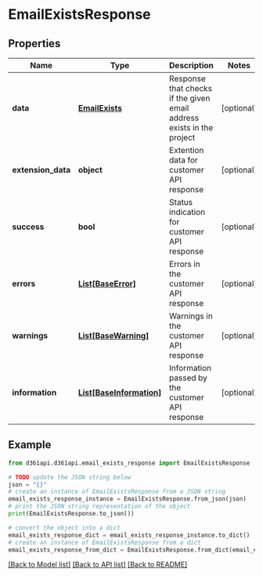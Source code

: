 # EmailExistsResponse


## Properties

Name | Type | Description | Notes
------------ | ------------- | ------------- | -------------
**data** | [**EmailExists**](EmailExists.md) | Response that checks if the given email address exists in the project | [optional] 
**extension_data** | **object** | Extention data for customer API response | [optional] 
**success** | **bool** | Status indication for customer API response | [optional] 
**errors** | [**List[BaseError]**](BaseError.md) | Errors in the customer API response | [optional] 
**warnings** | [**List[BaseWarning]**](BaseWarning.md) | Warnings in the customer API response | [optional] 
**information** | [**List[BaseInformation]**](BaseInformation.md) | Information passed by the customer API response | [optional] 

## Example

```python
from d361api.d361api.email_exists_response import EmailExistsResponse

# TODO update the JSON string below
json = "{}"
# create an instance of EmailExistsResponse from a JSON string
email_exists_response_instance = EmailExistsResponse.from_json(json)
# print the JSON string representation of the object
print(EmailExistsResponse.to_json())

# convert the object into a dict
email_exists_response_dict = email_exists_response_instance.to_dict()
# create an instance of EmailExistsResponse from a dict
email_exists_response_from_dict = EmailExistsResponse.from_dict(email_exists_response_dict)
```
[[Back to Model list]](../README.md#documentation-for-models) [[Back to API list]](../README.md#documentation-for-api-endpoints) [[Back to README]](../README.md)


